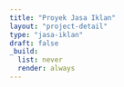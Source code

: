 ```yaml
---
title: "Proyek Jasa Iklan"
layout: "project-detail"
type: "jasa-iklan"
draft: false
_build:
  list: never
  render: always
---
```

